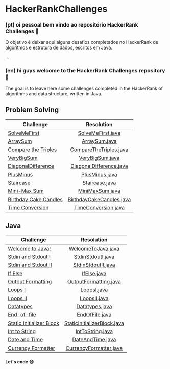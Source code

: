 # HackerRankChallenges

### (pt) oi pessoal bem vindo ao repositório HackerRank Challenges :tada:
O objetivo é deixar aqui alguns desafios completados no HackerRank de algoritmos e estrutura de dados, escritos em Java.

...

### (en) hi guys welcome to the HackerRank Challenges repository :tada:
The goal is to leave here some challenges completed in the HackerRank of algorithms and data structure, written in Java.

## Problem Solving

| Challenge     | Resolution
| ------------- |:-------------:| 
| [SolveMeFirst](https://www.hackerrank.com/challenges/solve-me-first/problem) | [SolveMeFirst.java](https://github.com/Ciskow/HackerRankChallenges/blob/master/src/ProblemSolving/SolveMeFirst.java)| 
| [ArraySum](https://www.hackerrank.com/challenges/simple-array-sum/problem) | [ArraySum.java](https://github.com/Ciskow/HackerRankChallenges/blob/master/src/ProblemSolving/ArraySum.java)|  
| [Compare the Triples](https://www.hackerrank.com/challenges/compare-the-triplets/problem?h_r=next-challenge&h_v=zen) | [CompareTheTriples.java](https://github.com/Ciskow/HackerRankChallenges/blob/master/src/ProblemSolving/CompareTheTriples.java) |  
| [VeryBigSum](https://www.hackerrank.com/challenges/a-very-big-sum/problem) | [VeryBigSum.java](https://github.com/Ciskow/HackerRankChallenges/blob/master/src/ProblemSolving/VeryBigSum.java)| 
| [DiagonalDifference](https://www.hackerrank.com/challenges/diagonal-difference/problem) | [DiagonalDifference.java](https://github.com/Ciskow/HackerRankChallenges/blob/master/src/ProblemSolving/DiagonalDifference.java)| 
| [PlusMinus](https://www.hackerrank.com/challenges/plus-minus/problem) | [PlusMinus.java](https://github.com/Ciskow/HackerRankChallenges/blob/master/src/ProblemSolving/PlusMinus.java)| 
| [Staircase](https://www.hackerrank.com/challenges/staircase/problem) | [Staircase.java](https://github.com/Ciskow/HackerRankChallenges/blob/master/src/ProblemSolving/Staircase.java)| 
| [Mini-Max Sum](https://www.hackerrank.com/challenges/mini-max-sum/problem) | [MiniMaxSum.java](https://github.com/Ciskow/HackerRankChallenges/blob/master/src/ProblemSolving/MiniMaxSum.java)| 
| [Birthday Cake Candles](https://www.hackerrank.com/challenges/birthday-cake-candles/problem) | [BirthdayCakeCandles.java](https://github.com/Ciskow/HackerRankChallenges/blob/master/src/ProblemSolving/BirthdayCakeCandles.java)| 
| [Time Conversion](https://www.hackerrank.com/challenges/time-conversion/problem) | [TimeConversion.java](https://github.com/Ciskow/HackerRankChallenges/blob/master/src/ProblemSolving/TimeConversion.java)| 

## Java
| Challenge     | Resolution
| ------------- |:-------------:| 
| [Welcome to Java!](https://www.hackerrank.com/challenges/welcome-to-java/problem) | [WelcomeToJava.java](https://github.com/Ciskow/HackerRankChallenges/blob/master/src/Java/WelcomeToJava.java)|  
| [Stdin and Stdout I](https://www.hackerrank.com/challenges/java-stdin-and-stdout-1/problem) | [StdinStdoutI.java](https://github.com/Ciskow/HackerRankChallenges/blob/master/src/Java/StdinStdoutI.java)| 
| [Stdin and Stdout II](https://www.hackerrank.com/challenges/java-stdin-stdout/problem) | [StdinStdoutII.java](https://github.com/Ciskow/HackerRankChallenges/blob/master/src/Java/StdinStdoutII.java)| 
| [If Else](https://www.hackerrank.com/challenges/java-if-else/problem) | [IfElse.java](https://github.com/Ciskow/HackerRankChallenges/blob/master/src/Java/IfElse.java) |  
| [Output Formatting](https://www.hackerrank.com/challenges/java-output-formatting/problem) | [OutputFormatting.java](https://github.com/Ciskow/HackerRankChallenges/blob/master/src/Java/OutputFormatting.java)| 
| [Loops I](https://www.hackerrank.com/challenges/java-loops-i/problem) | [LoopsI.java](https://github.com/Ciskow/HackerRankChallenges/blob/master/src/Java/LoopsI.java)| 
| [Loops II](https://www.hackerrank.com/challenges/java-loops/problem) | [LoopsII.java](https://github.com/Ciskow/HackerRankChallenges/blob/master/src/Java/LoopsII.java)| 
| [Datatypes](https://www.hackerrank.com/challenges/java-datatypes/problem) | [Datatypes.java](https://github.com/Ciskow/HackerRankChallenges/blob/master/src/Java/Datatypes.java) |  
| [End-of-file](https://www.hackerrank.com/challenges/java-end-of-file/problem) | [EndOfFile.java](https://github.com/Ciskow/HackerRankChallenges/blob/master/src/Java/EndOfFile.java)| 
| [Static Initializer Block](https://www.hackerrank.com/challenges/java-static-initializer-block/problem) | [StaticInitializerBlock.java](https://github.com/Ciskow/HackerRankChallenges/blob/master/src/Java/StaticInitializerBlock.java)| 
| [Int to String](https://www.hackerrank.com/challenges/java-int-to-string/problem) | [IntToString.java](https://github.com/Ciskow/HackerRankChallenges/blob/master/src/Java/IntToString.java)| 
| [Date and Time](https://www.hackerrank.com/challenges/java-date-and-time/problem) | [DateAndTime.java](https://github.com/Ciskow/HackerRankChallenges/blob/master/src/Java/DateAndTime.java) |  
| [Currency Formatter](https://www.hackerrank.com/challenges/java-currency-formatter/problem) | [CurrencyFormatter.java](https://github.com/Ciskow/HackerRankChallenges/blob/master/src/Java/CurrencyFormatter.java)| 


#### Let's code :smile:

